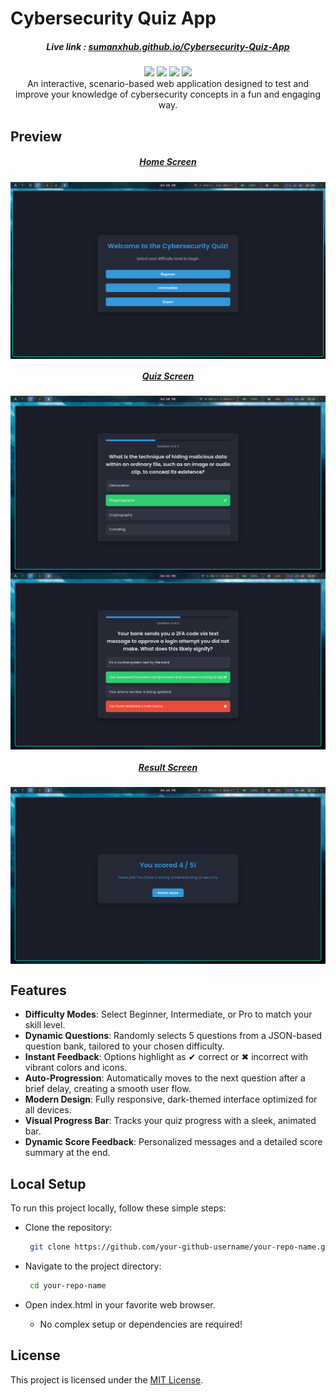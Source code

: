 # Cybersecurity Quiz App

<h5 align="center"> Live link : <a href="https://sumanxhub.github.io/Cybersecurity-Quiz-App/"><ins>sumanxhub.github.io/Cybersecurity-Quiz-App</ins></a> </h5>

<div align="center"> 
    <img src="https://img.shields.io/badge/HTML5-%23E34F26.svg?style=flat&logo=html5&logoColor=white" height="30"/>
    <img src="https://img.shields.io/badge/CSS3-%231572B6.svg?style=flat&logo=css3&logoColor=white" height="30"/>
    <img src="https://img.shields.io/badge/JavaScript-%23F7DF1E.svg?style=flat&logo=javascript&logoColor=black" height="30"/>
    <img src="https://img.shields.io/badge/License-MIT-green.svg" />
</div>

<div align="center"> 
    An interactive, scenario-based web application designed to test and improve your knowledge of cybersecurity concepts in a fun and engaging way.
</div>


## Preview

<h5 align="center"> <u>Home Screen</u> </h5>
<img src="./assets/1-home-screen.png" alt="Home Screen" align="center"/> <br>

<h5 align="center"> <u>Quiz Screen</u> </h5>
<img src="./assets/2-quiz-screen1.png" alt="Quiz Screen" align="center"/> <br>
<img src="./assets/2-quiz-screen2.png" alt="Quiz Screen" align="center"/> <br>

<h5 align="center"> <u>Result Screen</u> </h5>
<img src="./assets/3-result-screen.png" alt="Result Screen" align="center"/> <br>


## Features

  - **Difficulty Modes**: Select Beginner, Intermediate, or Pro to match your skill level.
  - **Dynamic Questions**: Randomly selects 5 questions from a JSON-based question bank, tailored to your chosen difficulty.
  - **Instant Feedback**: Options highlight as ✔ correct or ✖ incorrect with vibrant colors and icons.
  - **Auto-Progression**: Automatically moves to the next question after a brief delay, creating a smooth user flow.
  - **Modern Design**: Fully responsive, dark-themed interface optimized for all devices.
  - **Visual Progress Bar**: Tracks your quiz progress with a sleek, animated bar.
  - **Dynamic Score Feedback**: Personalized messages and a detailed score summary at the end.


## Local Setup

To run this project locally, follow these simple steps:
 * Clone the repository:

   ```sh
    git clone https://github.com/your-github-username/your-repo-name.git
   ```

 * Navigate to the project directory:
   ```sh
    cd your-repo-name
   ```

 * Open index.html in your favorite web browser.
   * No complex setup or dependencies are required!

## License

This project is licensed under the [MIT License](./LICENSE).

